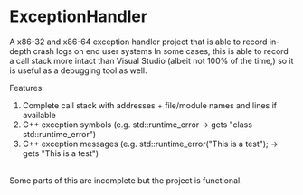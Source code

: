 # ExceptionHandler
A x86-32 and x86-64 exception handler project that is able to record in-depth crash logs on end user systems
In some cases, this is able to record a call stack more intact than Visual Studio (albeit not 100% of the time,) so it is useful as a debugging tool as well.

Features:</br>
1. Complete call stack with addresses + file/module names and lines if available</br>
2. C++ exception symbols (e.g. std::runtime_error -> gets "class std::runtime_error")</br>
3. C++ exception messages (e.g. std::runtime_error("This is a test"); -> gets "This is a test")</br></br>

Some parts of this are incomplete but the project is functional.
